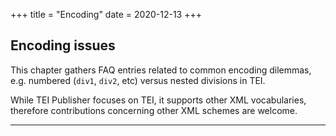 +++
title = "Encoding"
date = 2020-12-13
+++

## Encoding issues

This chapter gathers FAQ entries related to common encoding dilemmas, e.g. numbered (`div1`, `div2`, etc) versus nested divisions in TEI. 

While TEI Publisher focuses on TEI, it supports other XML vocabularies, therefore contributions concerning other XML schemes are welcome.

---
